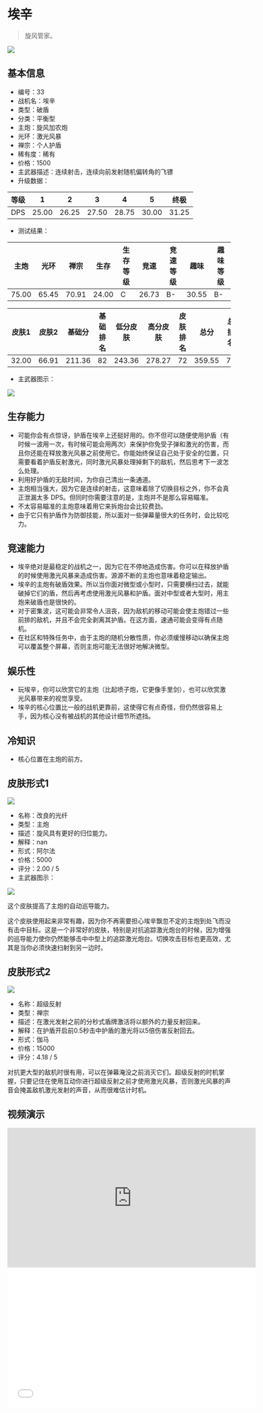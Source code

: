 # 埃辛

> 旋风管家。

<img src="/ships/ship_33.png" style={{zoom:1}}/>

## 基本信息

- 编号：33
- 战机名：埃辛
- 类型：破盾
- 分类：平衡型
- 主炮：旋风加农炮
- 光环：激光风暴
- 禅宗：个人护盾
- 稀有度：稀有
- 价格：1500
- 主武器描述：连续射击，连续向前发射随机偏转角的飞镖
- 升级数据：

| 等级 | 1 | 2 | 3 | 4 | 5 | 终极 |
|--|--|--|--|--|--|--|
| DPS | 25.00 | 26.25 | 27.50 | 28.75 | 30.00 | 31.25 |

- 测试结果：

| 主炮 | 光环 | 禅宗 | 生存 | 生存等级 | 竞速 | 竞速等级 | 趣味 | 趣味等级 |
|--|--|--|--|--|--|--|--|--|
| 75.00 | 65.45 | 70.91 | 24.00 | C | 26.73 | B- | 30.55 | B- |

| 皮肤1 | 皮肤2 | 基础分 | 基础排名 | 低分皮肤 | 高分皮肤 | 皮肤排名 | 总分 | 总排名 |
|--|--|--|--|--|--|--|--|--|
| 32.00 | 66.91 | 211.36 | 82 | 243.36 | 278.27 | 72 | 359.55 | 73 |

- 主武器图示：

<img src="/illustration/main_33.gif" style={{zoom:1}}/>

## 生存能力

- 可能你会有点惊讶，护盾在埃辛上还挺好用的。你不但可以随便使用护盾（有时候一波用一次，有时候可能会用两次）来保护你免受子弹和激光的伤害，而且你还能在释放激光风暴之前使用它。你能始终保证自己处于安全的位置，只需要看着护盾反射激光，同时激光风暴处理掉剩下的敌机，然后思考下一波怎么处理。
- 利用好护盾的无敌时间，为你自己清出一条通道。
- 主炮相当强大，因为它是连续的射击，这意味着除了切换目标之外，你不会真正泄漏太多 DPS。但同时你需要注意的是，主炮并不是那么容易瞄准。
- 不太容易瞄准的主炮意味着用它来拆炮台会比较费劲。
- 由于它只有护盾作为防御技能，所以面对一些弹幕量很大的任务时，会比较吃力。

## 竞速能力

- 埃辛绝对是最稳定的战机之一，因为它在不停地造成伤害。你可以在释放护盾的时候使用激光风暴来造成伤害。源源不断的主炮也意味着稳定输出。
- 埃辛的主炮有破盾效果。所以当你面对微型或小型时，只需要横扫过去，就能破掉它们的盾，然后再考虑使用激光风暴和护盾。面对中型或者大型时，用主炮来破盾也是很快的。
- 对于密集波，这可能会非常令人沮丧，因为敌机的移动可能会使主炮错过一些前排的敌机，并且不会完全剥离其护盾。在这方面，速通可能会变得有点随机。
- 在社区和特殊任务中，由于主炮的随机分散性质，你必须缓慢移动以确保主炮可以覆盖整个屏幕，否则主炮可能无法很好地解决微型。

## 娱乐性

- 玩埃辛，你可以欣赏它的主炮（比起喷子炮，它更像手里剑），也可以欣赏激光风暴带来的视觉享受。
- 埃辛的核心位置比一般的战机更靠前，这使得它有点奇怪，但仍然很容易上手，因为核心没有被战机的其他设计细节所遮挡。

## 冷知识

- 核心位置在主炮的前方。

## 皮肤形式1

<img src="/ships/ship_33_apex_1.png" style={{zoom:1}}/>

- 名称：改良的光纤
- 类型：主炮
- 描述：旋风具有更好的归位能力。
- 解释：nan
- 形式：阿尔法
- 价格：5000
- 评分：2.00 / 5
- 主武器图示：

<img src="/illustration/main_33_alpha.gif" style={{zoom:1}}/>

这个皮肤提高了主炮的自动巡导能力。

这个皮肤使用起来非常有趣，因为你不再需要担心埃辛飘忽不定的主炮到处飞而没有击中目标。这是一个非常好的皮肤，特别是对抗追踪激光炮台的时候，因为增强的巡导能力使你仍然能够击中中型上的追踪激光炮台。切换攻击目标也更高效，尤其是当你必须快速扫射到另一边时。

## 皮肤形式2

<img src="/ships/ship_33_apex_2.png" style={{zoom:1}}/>

- 名称：超级反射
- 类型：禅宗
- 描述：在激光发射之前的分秒式盾牌激活将以额外的力量反射回来。
- 解释：在护盾开启前0.5秒击中护盾的激光将以5倍伤害反射回去。
- 形式：伽马
- 价格：15000
- 评分：4.18 / 5

对抗更大型的敌机时很有用，可以在弹幕淹没之前消灭它们。超级反射的时机掌握，只要记住在使用互动你进行超级反射之前才使用激光风暴，否则激光风暴的声音会掩盖敌机激光发射的声音，从而很难估计时机。

## 视频演示

<iframe width="560" height="315" src="https://www.youtube.com/embed/uqFoXsRs4cU?si=dPzjN4rxEIdE1ehw" title="YouTube video player" frameborder="0" allow="accelerometer; autoplay; clipboard-write; encrypted-media; gyroscope; picture-in-picture; web-share" referrerpolicy="strict-origin-when-cross-origin" allowfullscreen></iframe>

<br/>

<iframe width="560" height="315" src="//player.bilibili.com/player.html?aid=401522569&bvid=BV1jd4y1f7kY&cid=1141193726&p=1&autoplay=false" scrolling="no" border="0" frameborder="no" allow="accelerometer; autoplay; clipboard-write; encrypted-media; gyroscope; picture-in-picture; web-share" framespacing="0" allowfullscreen="true"> </iframe>